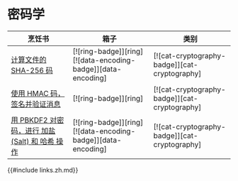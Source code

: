 # 密码学

| 烹饪书                                              | 箱子                                                          | 类别                                          |
| --------------------------------------------------- | ------------------------------------------------------------- | --------------------------------------------- |
| [计算文件的 SHA-256 码][ex-sha-digest]              | [![ring-badge]][ring] [![data-encoding-badge]][data-encoding] | [![cat-cryptography-badge]][cat-cryptography] |
| [使用 HMAC 码，签名并验证消息][ex-hmac]               | [![ring-badge]][ring]                                         | [![cat-cryptography-badge]][cat-cryptography] |
| [用 PBKDF2 对密码，进行 加盐(Salt) 和 哈希 操作][ex-pbkdf2] | [![ring-badge]][ring] [![data-encoding-badge]][data-encoding] | [![cat-cryptography-badge]][cat-cryptography] |

[ex-sha-digest]: cryptography/hashing.zh.html#calculate-the-sha-256-digest-of-a-file
[ex-hmac]: cryptography/hashing.zh.html#sign-and-verify-a-message-with-hmac-digest
[ex-pbkdf2]: cryptography/encryption.zh.html#salt-and-hash-a-password-with-pbkdf2

{{#include links.zh.md}}
